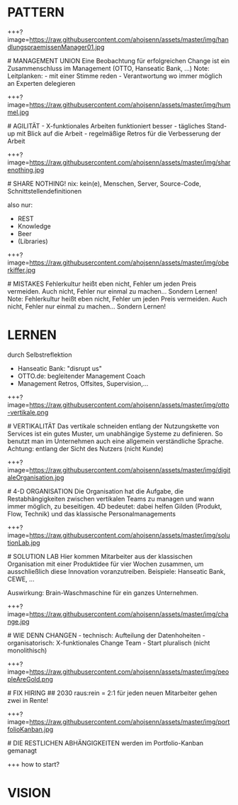 # PATTERN


+++?image=https://raw.githubusercontent.com/ahojsenn/assets/master/img/handlungspraemissenManager01.jpg
<div>
# MANAGEMENT UNION
Eine Beobachtung für erfolgreichen Change ist ein Zusammenschluss im Management (OTTO, Hanseatic Bank, ...)
Note:
Leitplanken:
- mit einer Stimme reden
- Verantwortung wo immer möglich an Experten delegieren
</div>
<!-- .element: class="fragment fade-out" -->

+++?image=https://raw.githubusercontent.com/ahojsenn/assets/master/img/hummel.jpg
<div>
# AGILITÄT
- X-funktionales Arbeiten funktioniert besser
- tägliches Stand-up mit Blick auf die Arbeit
- regelmäßige Retros für die Verbesserung der Arbeit
</div>
<!-- .element: class="fragment fade-out" -->


+++?image=https://raw.githubusercontent.com/ahojsenn/assets/master/img/sharenothing.jpg
<div>
# SHARE NOTHING!
nix: kein(e), Menschen, Server, Source-Code, Schnittstellendefinitionen

also nur:
- REST
- Knowledge
- Beer
- (Libraries)
</div>
<!-- .element: class="fragment fade-out" -->


+++?image=https://raw.githubusercontent.com/ahojsenn/assets/master/img/oberkiffer.jpg
<div>
# MISTAKES
Fehlerkultur heißt eben nicht, Fehler um jeden Preis vermeiden.
Auch nicht, Fehler nur einmal zu machen...
Sondern Lernen!
</div>
<!-- .element: class="fragment fade-out" -->
Note:
Fehlerkultur heißt eben nicht, Fehler um jeden Preis vermeiden.
Auch nicht, Fehler nur einmal zu machen...
Sondern Lernen!

# LERNEN
durch Selbstreflektion
- Hanseatic Bank: "disrupt us"
- OTTO.de: begleitender Management Coach
- Management Retros, Offsites, Supervision,...


+++?image=https://raw.githubusercontent.com/ahojsenn/assets/master/img/otto-vertikale.png
<div>
# VERTIKALITÄT
Das vertikale schneiden entlang der Nutzungskette von Services ist ein gutes Muster, um unabhängige Systeme zu definieren. So benutzt man im Unternehmen auch eine allgemein verständliche Sprache.
Achtung: entlang der Sicht des Nutzers (nicht Kunde)
</div>
<!-- .element: class="fragment fade-out" -->


+++?image=https://raw.githubusercontent.com/ahojsenn/assets/master/img/digitaleOrganisation.jpg
<div>
# 4-D ORGANISATION
Die Organisation hat die Aufgabe, die Restabhängigkeiten zwischen vertikalen Teams zu managen und wann immer möglich, zu beseitigen. 4D bedeutet: dabei helfen Gilden (Produkt, Flow, Technik) und das klassische Personalmanagements
</div>
<!-- .element: class="fragment fade-out" -->

+++?image=https://raw.githubusercontent.com/ahojsenn/assets/master/img/solutionLab.jpg
<div>
# SOLUTION LAB
Hier kommen Mitarbeiter aus der klassischen Organisation mit einer Produktidee für vier Wochen zusammen, um ausschließlich diese Innovation voranzutreiben. Beispiele: Hanseatic Bank, CEWE, ...

Auswirkung: Brain-Waschmaschine für ein ganzes Unternehmen.
</div>
<!-- .element: class="fragment fade-out" -->

+++?image=https://raw.githubusercontent.com/ahojsenn/assets/master/img/change.jpg
<div>
# WIE DENN CHANGEN
- technisch: Aufteilung der Datenhoheiten
- organisatorisch: X-funktionales Change Team
- Start pluralisch (nicht monolithisch)
</div>
<!-- .element: class="fragment fade-out" -->

+++?image=https://raw.githubusercontent.com/ahojsenn/assets/master/img/peopleAreGold.png
<div>
# FIX HIRING
## 2030 raus:rein = 2:1
für jeden neuen Mitarbeiter gehen zwei in Rente!
</div>
<!-- .element: class="fragment fade-out" -->


+++?image=https://raw.githubusercontent.com/ahojsenn/assets/master/img/portfolioKanban.jpg
<div>
# DIE RESTLICHEN ABHÄNGIGKEITEN
werden im Portfolio-Kanban gemanagt
</div>
<!-- .element: class="fragment fade-out" -->


+++
how to start?
# VISION
<!-- .element: style="color: orange; "-->
